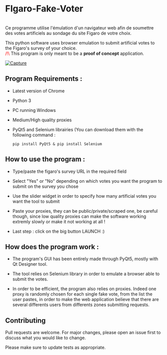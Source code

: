 # FIgaro-Fake-Voter
<p><br />Ce programme utilise l'&eacute;mulation d'un navigateur web afin de soumettre des votes artificiels au sondage du site Figaro de votre choix.</p>
<p>This python software uses browser emulation to submit artificial votes to the Figaro's survey of your choice.<br /><span style="color: #ff0000;">/!\</span> This program is only meant to be a <strong>proof of concept</strong> application.</p>
<a href="https://ibb.co/hyBBwgk"><img src="https://i.ibb.co/MsccQgb/Capture.png" alt="Capture" border="0"></a>

## Program Requirements : 

- Latest version of Chrome

- Python 3

- PC running Windows

- Medium/High quality proxies

- PyQt5 and Selenium librairies (You can download them with the following command : 

  ```pip install PyQt5 & pip install Selenium```


## How to use the program :

- Type/paste the figaro's survey URL in the required field

- Select "Yes" or "No" depending on which votes you want the program to submit on the survey you chose

- Use the slider widget in order to specify how many artificial votes you want the tool to submit

- Paste your proxies, they can be public/private/scraped one, be careful though, since low quality proxies can make the software working extremly slowly or make it not working at all ! 

- Last step : click on the big button LAUNCH :) 

## How does the program work :
- The program's GUI has been entirely made through PyQt5, mostly with Qt Designer tool.

- The tool relies on Selenium library in order to emulate a browser able to submit the votes.

- In order to be efficient, the program also relies on proxies. Indeed one proxy is randomly chosen for each single fake vote, from the list the user pastes, in order to make the web application believe that there are several differents users from differents zones submitting requests.

## Contributing
Pull requests are welcome. For major changes, please open an issue first to discuss what you would like to change.

Please make sure to update tests as appropriate.
